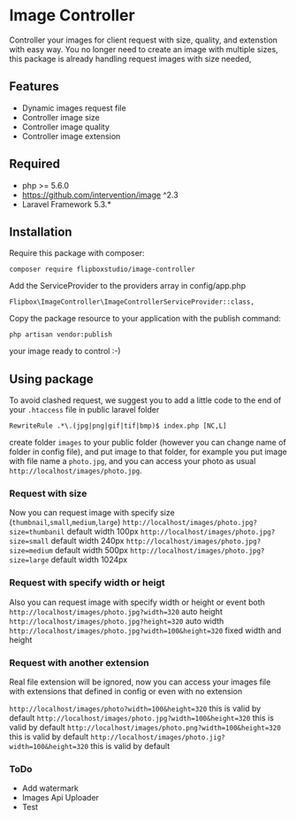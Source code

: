 # Image Controller
Controller your images for client request with size, quality, and extenstion with easy way. You no longer need to create an image with multiple sizes, this package is already handling request images with size needed,

## Features
* Dynamic images request file
* Controller image size
* Controller image quality
* Controller image extension
## Required
* php >= 5.6.0
* https://github.com/intervention/image ^2.3
* Laravel Framework 5.3.*

## Installation
Require this package with composer:
```
composer require flipboxstudio/image-controller
```
Add the ServiceProvider to the providers array in config/app.php
```
Flipbox\ImageController\ImageControllerServiceProvider::class,
```
Copy the package resource to your application with the publish command:
```
php artisan vendor:publish
```
your image ready to control :-)

## Using package
To avoid clashed request, we suggest you to add a little code to the end of your `.htaccess` file in public laravel folder
```
RewriteRule .*\.(jpg|png|gif|tif|bmp)$ index.php [NC,L]
```
create folder `images` to your public folder (however you can change name of folder in config file), and put image to that folder, for example you put image with file name a `photo.jpg`, and you can access your photo as usual `http://localhost/images/photo.jpg`.

### Request with size
Now you can request image with specify size (`thumbnail`,`small`,`medium`,`large`)
`http://localhost/images/photo.jpg?size=thumbanil` default width 100px
`http://localhost/images/photo.jpg?size=small` default width 240px
`http://localhost/images/photo.jpg?size=medium` default width 500px
`http://localhost/images/photo.jpg?size=large` default width 1024px

### Request with specify width or heigt
Also you can request image with specify width or height or event both
`http://localhost/images/photo.jpg?width=320` auto height
`http://localhost/images/photo.jpg?height=320` auto width
`http://localhost/images/photo.jpg?width=100&height=320` fixed width and height

### Request with another extension
Real file extension will be ignored, now you can access your images file with extensions that defined in config or even with no extension

`http://localhost/images/photo?width=100&height=320` this is valid by default
`http://localhost/images/photo.jpg?width=100&height=320` this is valid by default
`http://localhost/images/photo.png?width=100&height=320` this is valid by default
`http://localhost/images/photo.jig?width=100&height=320` this is valid by default

### ToDo
* Add watermark
* Images Api Uploader
* Test 
